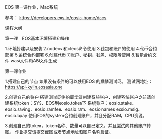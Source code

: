 EOS 第一课作业，Mac系统

参考：
https://developers.eos.io/eosio-home/docs

课程大纲

第⼀课：EOS基本环境搭建和操作

1.环境搭建以及安装
2.nodeos 和cleos命令使用
3.钱包和账户的使用
4.代币合约部署
5.系统合约部署
6.创建代币
7.账户、秘钥、钱包、权限等使用
8.智能合约文件 wast文件和ABI文件生成

第一课作业


1.搭建自己的节点
如果没有条件的可以使用EOS 的麒麟测试网。
测试网地址：https://api-kylin.eosasia.one




2.创建自己的账户
搭建测试网络的同学请创建系统账户，创建系统账户之前请创建系统token：SYS、EOS到eosio.token下
系统账户：eosio.stake、eosio.saving、eosio.ramfee、eosio.ram、eosio.names
eosio.msig、eosio.bpay
使用EOS的system合约创建账户，并且分配RAM，CPU资源。

3.创建自己的token，token名称、数量可以自己定义，并且尝试向其他账户转账。
作业提交请提交截图或者节点地址和账户名称验证。
